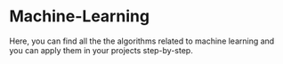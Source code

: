 # Machine-Learning
Here, you can find all the the algorithms related to machine learning and you can apply them in your projects step-by-step.
